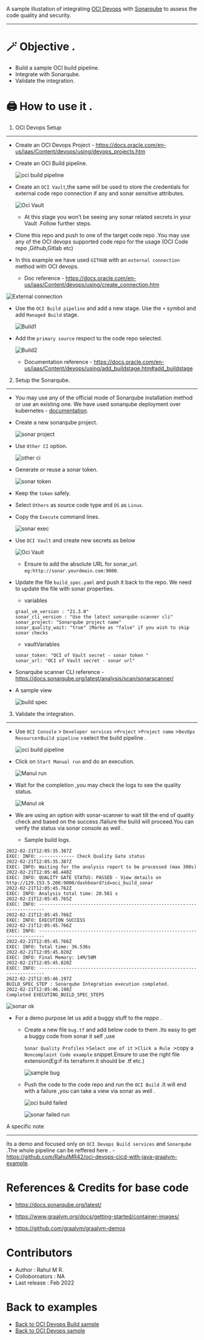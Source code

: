 A sample illustation of integrating [OCI Devops](https://docs.oracle.com/en-us/iaas/Content/devops/using/home.htm) with [Sonarqube](https://www.sonarqube.org/) to assess the code quality and security.

-------


🪄 Objective .
====


-  Build a sample OCI build pipeline.
-  Integrate with Sonarqube.
-  Validate the integration.

🖨️ How to use it .
=======


1. OCI Devops Setup

----

- Create an OCI Devops Project  - https://docs.oracle.com/en-us/iaas/Content/devops/using/devops_projects.htm 

* Create an OCI Build pipeline.

    ![oci build pipeline](images/oci_buildpiepline.png)

* Create an `OCI Vault`,the same will be used to store the credentials for external code repo connection if any and sonar sensitive attributes.

  ![Oci Vault](./images/oci_vault.png)

  * At this stage you won’t be seeing any sonar related secrets in your Vault .Follow further steps.

* Clone this repo and push to one of the target code repo .You may use any of the OCI devops supported code repo for the usage (OCI Code repo ,Github,Gitlab etc)

* In this example we have used `GITHUB` with an `external connection` method with OCI devops.
  
  * Doc reference -  https://docs.oracle.com/en-us/iaas/Content/devops/using/create_connection.htm  

![External connection](./images/oci_external_connection.png)

* Use the `OCI Build pipeline` and add a new stage. Use the `+` symbol and add `Managed Build` stage.

  ![Build1](./images/oci_build_stage1.png)

* Add the `primary source` respect to the code repo selected.

  ![Build2](./images/oci_build_stage2.png)

  * Documentation reference -  https://docs.oracle.com/en-us/iaas/Content/devops/using/add_buildstage.htm#add_buildstage

2. Setup the Sonarqube.

----

* You may use any of the official mode of Sonarqube installation method or use an existing one. We have used sonarqube deployment over kubernetes - [documentation](https://docs.sonarqube.org/latest/setup/sonarqube-on-kubernetes/).

* Create a new sonarqube project.

  ![sonar project](./images/sonar_project.png)

* Use `Other CI` option.

  ![other ci](./images/sonar_other_ci.png)

* Generate or reuse a sonar token.

  ![sonar token](./images/sonar_generate_token.png)

* Keep the `token` safely.

* Select `Others` as source code type and `OS` as `Linux`.

* Copy the `Execute` command lines.

  ![sonar exec](./images/oci_sonar_execute_cli.png)

- Use `OCI Vault` and create new secrets as below 

  ![Oci Vault](./images/oci_vault.png)

  * Ensure to add the absolute URL for sonar_url. `eg:http://sonar.yourdmain.com:9000`.

- Update the file `build_spec.yaml` and push it back to the repo. We need to update the file with sonar properties.

  - variables 

  ```
  graal_vm_version : "21.3.0"
  sonar_cli_version : "Use the latest sonarqube-scanner cli"
  sonar_project: "Sonarqube project name"
  sonar_quality_wait: "true" |Marke as "false" if you wish to skip sonar checks
  ```

  - vaultVariables

  ```
  sonar_token: "OCI of Vault secret - sonar token "
  sonar_url: "OCI of Vault secret - sonar url"
  ```
- Sonarqube scanner CLI reference - https://docs.sonarqube.org/latest/analysis/scan/sonarscanner/ 
- A sample view 
  
  ![build spec](./images/oci_build_spec.png)

3. Validate the integration.

----

- Use `OCI Console` > `Developer services` >`Project` >`Project name` >`DevOps Resource`>`Build pipeline` >select the build pipeline .

  ![oci build pipeline](images/oci_buildpiepline.png)

- Click on `Start Manual run` and do an execution.

  ![Manul run](./images/oci_build_manual_run.png)

- Wait for the completion ,you may check the logs to see the quality status.

  ![Manul ok](./images/oci_build_manual_ok.png)

- We are using an option with sonar-scanner to wait till the end of quality check and based on the success /failure the build will proceed.You can verify the status via sonar console as well .

  - Sample build logs.

```
2022-02-21T12:05:35.387Z
EXEC: INFO: ------------- Check Quality Gate status   
2022-02-21T12:05:35.387Z
EXEC: INFO: Waiting for the analysis report to be processed (max 300s)   
2022-02-21T12:05:40.440Z
EXEC: INFO: QUALITY GATE STATUS: PASSED - View details on http://129.153.5.206:9000/dashboard?id=oci_build_sonar   
2022-02-21T12:05:45.762Z
EXEC: INFO: Analysis total time: 20.561 s   
2022-02-21T12:05:45.765Z
EXEC: INFO: ------------------------------------------------------------------------   
2022-02-21T12:05:45.766Z
EXEC: INFO: EXECUTION SUCCESS   
2022-02-21T12:05:45.766Z
EXEC: INFO: ------------------------------------------------------------------------   
2022-02-21T12:05:45.766Z
EXEC: INFO: Total time: 36.536s   
2022-02-21T12:05:45.820Z
EXEC: INFO: Final Memory: 14M/50M   
2022-02-21T12:05:45.820Z
EXEC: INFO: ------------------------------------------------------------------------   
2022-02-21T12:05:46.197Z
BUILD_SPEC_STEP : Sonarqube Integration execution completed.   
2022-02-21T12:05:46.198Z
Completed EXECUTING_BUILD_SPEC_STEPS   
```
  ![sonar ok](./images/sonar_status_ok.png)

- For a demo purpose let us add a buggy stuff to the reppo .

  - Create a new file `bug.tf` and add below code to them .Its easy to get a buggy code from sonar it self ,use  

    `Sonar Quality Profiles` >`Select one of it` >`Click a Rule `>copy a `Noncomplaint Code example` snippet.Ensure to use the right file extension(Eg:if its terraform it should be .tf etc.)

    ![sample bug](./images/sonar_tf_bug.png)

  - Push the code to the code repo and run the `OCI Build` .It will end with a failure ,you can take a view via sonar as well .

    ![oci build failed](./images/oci_build_failed.png)

    ![sonar failed run](./images/sonar_failed_view.png) 

A specific note 

----

Its a demo and focused only on `OCI Devops Build services` and `Sonarqube` .The whole pipeline can be reffered here . - https://github.com/RahulMR42/oci-devops-cicd-with-java-graalvm-example. 

References & Credits for base code
============


  - https://docs.sonarqube.org/latest/ 
  
  - https://www.graalvm.org/docs/getting-started/container-images/

  - https://github.com/graalvm/graalvm-demos 


Contributors 
===========

- Author : Rahul M R.
- Colloboroators : NA
- Last release : Feb 2022

Back to examples
============

- [Back to OCI Devops Build sample](./../README.md)
- [Back to OCI Devops sample](./../../README.md)



